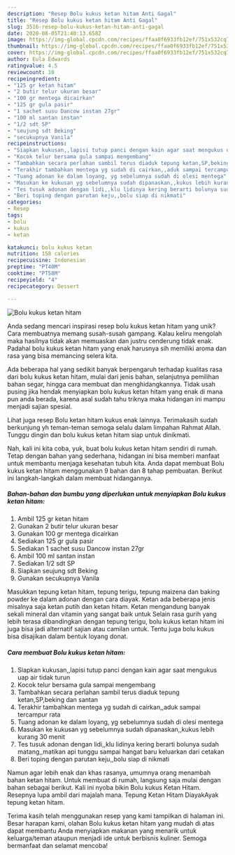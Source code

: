 ```yaml
---
description: "Resep Bolu kukus ketan hitam Anti Gagal"
title: "Resep Bolu kukus ketan hitam Anti Gagal"
slug: 3516-resep-bolu-kukus-ketan-hitam-anti-gagal
date: 2020-08-05T21:40:13.658Z
image: https://img-global.cpcdn.com/recipes/ffaa0f6933fb12ef/751x532cq70/bolu-kukus-ketan-hitam-foto-resep-utama.jpg
thumbnail: https://img-global.cpcdn.com/recipes/ffaa0f6933fb12ef/751x532cq70/bolu-kukus-ketan-hitam-foto-resep-utama.jpg
cover: https://img-global.cpcdn.com/recipes/ffaa0f6933fb12ef/751x532cq70/bolu-kukus-ketan-hitam-foto-resep-utama.jpg
author: Eula Edwards
ratingvalue: 4.5
reviewcount: 10
recipeingredient:
- "125 gr ketan hitam"
- "2 butir telur ukuran besar"
- "100 gr mentega dicairkan"
- "125 gr gula pasir"
- "1 sachet susu Dancow instan 27gr"
- "100 ml santan instan"
- "1/2 sdt SP"
- "seujung sdt Beking"
- "secukupnya Vanila"
recipeinstructions:
- "Siapkan kukusan,,lapisi tutup panci dengan kain agar saat mengukus uap air tidak turun"
- "Kocok telur bersama gula sampai mengembang"
- "Tambahkan secara perlahan sambil terus diaduk tepung ketan,SP,beking dan santan"
- "Terakhir tambahkan mentega yg sudah di cairkan,,aduk sampai tercampur rata"
- "Tuang adonan ke dalam loyang, yg sebelumnya sudah di olesi mentega"
- "Masukan ke kukusan yg sebelumnya sudah dipanaskan,,kukus lebih kurang 30 menit"
- "Tes tusuk adonan dengan lidi,,klu lidinya kering berarti bolunya sudah matang,,matikan api tunggu sampai hangat baru keluarkan dari cetakan"
- "Beri toping dengan parutan keju,,bolu siap di nikmati"
categories:
- Resep
tags:
- bolu
- kukus
- ketan

katakunci: bolu kukus ketan 
nutrition: 158 calories
recipecuisine: Indonesian
preptime: "PT40M"
cooktime: "PT58M"
recipeyield: "4"
recipecategory: Dessert

---
```



![Bolu kukus ketan hitam](https://img-global.cpcdn.com/recipes/ffaa0f6933fb12ef/751x532cq70/bolu-kukus-ketan-hitam-foto-resep-utama.jpg)

Anda sedang mencari inspirasi resep bolu kukus ketan hitam yang unik? Cara membuatnya memang susah-susah gampang. Kalau keliru mengolah maka hasilnya tidak akan memuaskan dan justru cenderung tidak enak. Padahal bolu kukus ketan hitam yang enak harusnya sih memiliki aroma dan rasa yang bisa memancing selera kita.

Ada beberapa hal yang sedikit banyak berpengaruh terhadap kualitas rasa dari bolu kukus ketan hitam, mulai dari jenis bahan, selanjutnya pemilihan bahan segar, hingga cara membuat dan menghidangkannya. Tidak usah pusing jika hendak menyiapkan bolu kukus ketan hitam yang enak di mana pun anda berada, karena asal sudah tahu triknya maka hidangan ini mampu menjadi sajian spesial.

Lihat juga resep Bolu ketan hitam kukus enak lainnya. Terimakasih sudah berkunjung yh teman-teman semoga selalu dalam limpahan Rahmat Allah. Tunggu dingin dan bolu kukus ketan hitam siap untuk dinikmati.


Nah, kali ini kita coba, yuk, buat bolu kukus ketan hitam sendiri di rumah. Tetap dengan bahan yang sederhana, hidangan ini bisa memberi manfaat untuk membantu menjaga kesehatan tubuh kita. Anda dapat membuat Bolu kukus ketan hitam menggunakan 9 bahan dan 8 tahap pembuatan. Berikut ini langkah-langkah dalam membuat hidangannya.

<!--inarticleads1-->

##### Bahan-bahan dan bumbu yang diperlukan untuk menyiapkan Bolu kukus ketan hitam:

1. Ambil 125 gr ketan hitam
1. Gunakan 2 butir telur ukuran besar
1. Gunakan 100 gr mentega dicairkan
1. Sediakan 125 gr gula pasir
1. Sediakan 1 sachet susu Dancow instan 27gr
1. Ambil 100 ml santan instan
1. Sediakan 1/2 sdt SP
1. Siapkan seujung sdt Beking
1. Gunakan secukupnya Vanila


Masukkan tepung ketan hitam, tepung terigu, tepung maizena dan baking powder ke dalam adonan dengan cara diayak. Ketan ada beberapa jenis misalnya saja ketan putih dan ketan hitam. Ketan mengandung banyak sekali mineral dan vitamin yang sangat baik untuk Selain rasa gurih yang lebih terasa dibandingkan dengan tepung terigu, bolu kukus ketan hitam ini juga bisa jadi alternatif sajian atau camilan untuk. Tentu juga bolu kukus bisa disajikan dalam bentuk loyang donat. 

<!--inarticleads2-->

##### Cara membuat Bolu kukus ketan hitam:

1. Siapkan kukusan,,lapisi tutup panci dengan kain agar saat mengukus uap air tidak turun
1. Kocok telur bersama gula sampai mengembang
1. Tambahkan secara perlahan sambil terus diaduk tepung ketan,SP,beking dan santan
1. Terakhir tambahkan mentega yg sudah di cairkan,,aduk sampai tercampur rata
1. Tuang adonan ke dalam loyang, yg sebelumnya sudah di olesi mentega
1. Masukan ke kukusan yg sebelumnya sudah dipanaskan,,kukus lebih kurang 30 menit
1. Tes tusuk adonan dengan lidi,,klu lidinya kering berarti bolunya sudah matang,,matikan api tunggu sampai hangat baru keluarkan dari cetakan
1. Beri toping dengan parutan keju,,bolu siap di nikmati


Namun agar lebih enak dan khas rasanya, umumnya orang menambah bahan ketan hitam. Untuk membuat di rumah, langsung saja mulai dengan bahan sebagai berikut. Kali ini nyoba bikin Bolu kukus Ketan Hitam. Resepnya lupa ambil dari majalah mana. Tepung Ketan Hitam DiayakAyak tepung ketan hitam. 

Terima kasih telah menggunakan resep yang kami tampilkan di halaman ini. Besar harapan kami, olahan Bolu kukus ketan hitam yang mudah di atas dapat membantu Anda menyiapkan makanan yang menarik untuk keluarga/teman ataupun menjadi ide untuk berbisnis kuliner. Semoga bermanfaat dan selamat mencoba!
